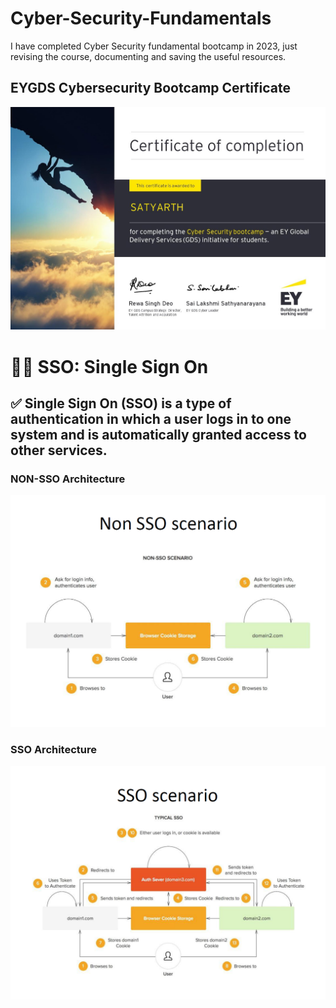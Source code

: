 # Cyber-Security-Fundamentals
I have completed Cyber Security fundamental bootcamp in 2023, just revising the course, documenting and saving the useful resources.
## EYGDS Cybersecurity Bootcamp Certificate 
![certs](EY_Certificate.jpg)

# 👨‍💻 SSO: Single Sign On
## ✅ Single Sign On (SSO) is a type of authentication in which a user logs in to one system and is automatically granted access to other services.
### NON-SSO Architecture
![non-sso](non-sso-arch.png)

### SSO Architecture
![sso-arch](sso-arch.png)
